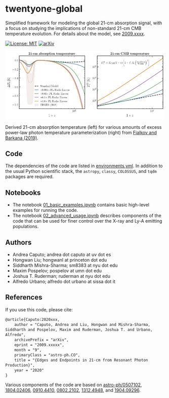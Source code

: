 # twentyone-global

Simplified framework for modeling the global 21-cm absorption signal, with a focus on studying the implications of non-standard 21-cm CMB temperature evolution. For details about the model, see [2009.xxxx](https://arxiv.org/abs/2009.xxxx).

[![License: MIT](https://img.shields.io/badge/License-MIT-red.svg)](https://opensource.org/licenses/MIT)
[![arXiv](https://img.shields.io/badge/arXiv-2009.xxxxx%20-green.svg)](https://arxiv.org/abs/2009.xxxxx)

![21-cm absorption temperature for various CMB photon temperature evolutions.](notebooks/plots/banner.png)

Derived 21-cm absorption temperature (left) for various amounts of excess power-law photon temperature parameterization (right) from [Fialkov and Barkana (2019)](https://arxiv.org/abs/1902.02438).

## Code

The dependencies of the code are listed in [environments.yml](environment.yml). In addition to the usual Python scientific stack, the `astropy`, `classy`, `COLOSSUS`, and `tqdm` packages are required.

## Notebooks

- The notebook [01_basic_examples.ipynb](notebooks/01_basic_examples.ipynb) contains basic high-level examples for running the code.
- The notebook [02_advanced_usage.ipynb](notebooks/02_advanced_usage.ipynb) describes components of the code that can be used for finer control over the X-ray and Ly-A emitting populations.

## Authors

-  Andrea Caputo; andrea dot caputo at uv dot es
-  Hongwan Liu; hongwanl at princeton dot edu
-  Siddharth Mishra-Sharma; sm8383 at nyu dot edu
-  Maxim Pospelov; pospelov at umn dot edu
-  Joshua T. Ruderman; ruderman at nyu dot edu
-  Alfredo Urbano; alfredo dot urbano at sissa dot it

## References

If you use this code, please cite:

```
@article{Caputo:2020xxx,
    author = "Caputo, Andrea and Liu, Hongwan and Mishra-Sharma, Siddharth and Pospelov, Maxim and Ruderman, Joshua T. and Urbano, Alfredo",
    archivePrefix = "arXiv",
    eprint = "2009.xxxxx",
    month = "9",
    primaryClass = "astro-ph.CO",
    title = "{Edges and Endpoints in 21-cm from Resonant Photon Production}",
    year = "2020"
}
```

Various components of the code are based on [astro-ph/0507102](https://arxiv.org/abs/astro-ph/0507102), [1804.02406](https://arxiv.org/abs/1804.02406), [0910.4410](https://arxiv.org/abs/0910.4410), [0802.2102](https://arxiv.org/abs/0802.2102), [1312.4948](https://arxiv.org/abs/1312.4948), and [1904.09296](https://arxiv.org/abs/1904.09296).